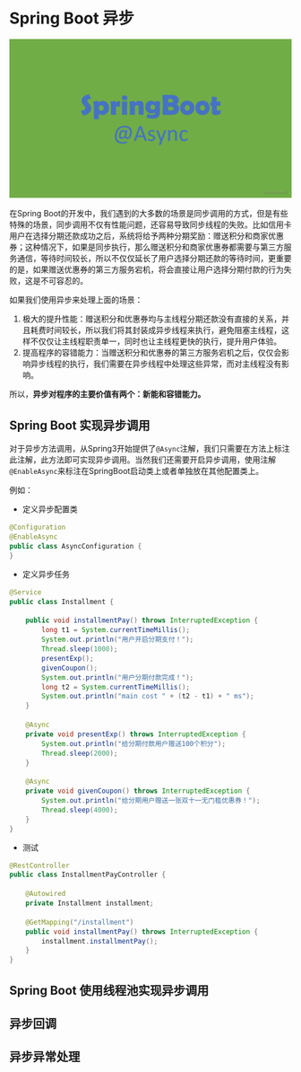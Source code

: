 # Spring Boot 异步

![Spring Boot Async](../../images/spring-boot/spring-boot-async.png)

在Spring Boot的开发中，我们遇到的大多数的场景是同步调用的方式，但是有些特殊的场景，同步调用不仅有性能问题，还容易导致同步线程的失败。比如信用卡用户在选择分期还款成功之后，系统将给予两种分期奖励：赠送积分和商家优惠券；这种情况下，如果是同步执行，那么赠送积分和商家优惠券都需要与第三方服务通信，等待时间较长，所以不仅仅延长了用户选择分期还款的等待时间，更重要的是，如果赠送优惠券的第三方服务宕机，将会直接让用户选择分期付款的行为失败，这是不可容忍的。

如果我们使用异步来处理上面的场景：

1. 极大的提升性能：赠送积分和优惠券均与主线程分期还款没有直接的关系，并且耗费时间较长，所以我们将其封装成异步线程来执行，避免阻塞主线程，这样不仅仅让主线程职责单一，同时也让主线程更快的执行，提升用户体验。
2. 提高程序的容错能力：当赠送积分和优惠券的第三方服务宕机之后，仅仅会影响异步线程的执行，我们需要在异步线程中处理这些异常，而对主线程没有影响。

所以，**异步对程序的主要价值有两个：新能和容错能力。**

## Spring Boot 实现异步调用

对于异步方法调用，从Spring3开始提供了`@Async`注解，我们只需要在方法上标注此注解，此方法即可实现异步调用。当然我们还需要开启异步调用，使用注解`@EnableAsync`来标注在SpringBoot启动类上或者单独放在其他配置类上。

例如：
* 定义异步配置类
```java
@Configuration
@EnableAsync
public class AsyncConfiguration {
}
```

* 定义异步任务

```java
@Service
public class Installment {

    public void installmentPay() throws InterruptedException {
        long t1 = System.currentTimeMillis();
        System.out.println("用户开启分期支付！");
        Thread.sleep(1000);
        presentExp();
        givenCoupon();
        System.out.println("用户分期付款完成！");
        long t2 = System.currentTimeMillis();
        System.out.println("main cost " + (t2 - t1) + " ms");
    }

    @Async
    private void presentExp() throws InterruptedException {
        System.out.println("给分期付款用户赠送100个积分");
        Thread.sleep(2000);
    }

    @Async
    private void givenCoupon() throws InterruptedException {
        System.out.println("给分期用户赠送一张双十一无门槛优惠券！");
        Thread.sleep(4000);
    }
}
```

* 测试

```java
@RestController
public class InstallmentPayController {

    @Autowired
    private Installment installment;

    @GetMapping("/installment")
    public void installmentPay() throws InterruptedException {
        installment.installmentPay();
    }
}
```

## Spring Boot 使用线程池实现异步调用

## 异步回调

## 异步异常处理